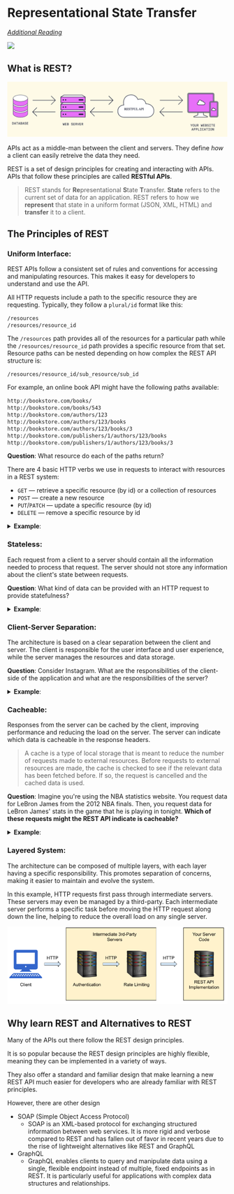 # Representational State Transfer

[_Additional Reading_](https://www.codecademy.com/courses/learn-node-js/articles/what-is-rest)

<img src='https://theapicompany.com/wp-content/uploads/2020/04/REST-and-SOAP-API-usage-in-2020.png'>

## What is REST?

![](img/rest-api-overview.png)

APIs act as a middle-man between the client and servers. They define _how_ a client can easily retreive the data they need.

REST is a set of design principles for creating and interacting with APIs. APIs that follow these principles are called **RESTful APIs**.

> REST stands for **Re**presentational **S**tate **T**ransfer. **State** refers to the current set of data for an application. REST refers to how we **represent** that state in a uniform format (JSON, XML, HTML) and **transfer** it to a client. 

## The Principles of REST

### **Uniform Interface**: 

REST APIs follow a consistent set of rules and conventions for accessing and manipulating resources. This makes it easy for developers to understand and use the API.

All HTTP requests include a path to the specific resource they are requesting. Typically, they follow a `plural/id` format like this:

```
/resources
/resources/resource_id
```

The `/resources` path provides all of the resources for a particular path while the `/resources/resource_id` path provides a specific resource from that set. Resource paths can be nested depending on how complex the REST API structure is:

```
/resources/resource_id/sub_resource/sub_id
```

For example, an online book API might have the following paths available:

```
http://bookstore.com/books/
http://bookstore.com/books/543
http://bookstore.com/authors/123
http://bookstore.com/authors/123/books
http://bookstore.com/authors/123/books/3
http://bookstore.com/publishers/1/authors/123/books
http://bookstore.com/publishers/1/authors/123/books/3
```

**Question**: What resource do each of the paths return?

There are 4 basic HTTP verbs we use in requests to interact with resources in a REST system:

- `GET` — retrieve a specific resource (by id) or a collection of resources
- `POST` — create a new resource
- `PUT`/`PATCH` — update a specific resource (by id)
- `DELETE` — remove a specific resource by id

<details><summary><strong>Example</strong>:</summary>

An online bookstore has a REST API that follows a consistent set of rules and conventions. 
* To retrieve a list of books, clients send a `GET` request to the endpoint `/books`. 
* To create a new book, clients send a `POST` request with the book's data to the same endpoint.
* To update a specific book's information, clients send a `PUT` request with the updated data to the endpoint `/books/{book_id}`, where `{book_id}` is the unique identifier of the book.
* To delete a book, clients send a `DELETE` request to the endpoint `/books/{book_id}`, where `{book_id}` is the unique identifier of the book.

</details>

### **Stateless**: 

Each request from a client to a server should contain all the information needed to process that request. The server should not store any information about the client's state between requests.

**Question**: What kind of data can be provided with an HTTP request to provide statefulness?

<details><summary><strong>Example</strong>:</summary>

Assume we have an e-commerce application with a REST API for user authentication. When a user logs in, the client sends a request with the user's credentials. The server processes the request and returns an authentication token. 

For subsequent requests (e.g., to retrieve the user's order history), the client must include the authentication token in each request. The server does not store any information about the user's state between requests; all necessary information is provided in each request.

</details>

### **Client-Server Separation**: 

The architecture is based on a clear separation between the client and server. The client is responsible for the user interface and user experience, while the server manages the resources and data storage.

**Question**: Consider Instagram. What are the responsibilities of the client-side of the application and what are the responsibilities of the server?

<details><summary><strong>Example</strong>:</summary>

In a social media application, the client is responsible for displaying the user interface, such as the user's timeline or profile. The server handles tasks like storing posts, managing friendships, and processing likes. The client communicates with the server via the REST API, requesting and sending data as needed.

</details>

### **Cacheable**: 

Responses from the server can be cached by the client, improving performance and reducing the load on the server. The server can indicate which data is cacheable in the response headers.

> A cache is a type of local storage that is meant to reduce the number of requests made to external resources. Before requests to external resources are made, the cache is checked to see if the relevant data has been fetched before. If so, the request is cancelled and the cached data is used.

**Question**: Imagine you're using the NBA statistics website. You request data for LeBron James from the 2012 NBA finals. Then, you request data for LeBron James' stats in the game that he is playing in tonight. **Which of these requests might the REST API indicate is cacheable?**

<details><summary><strong>Example</strong>:</summary>

A stock-tracking website is able to display both historical stock data and the most up-to-date stock data.

When a client makes a request for the historical data, the server notes in the response that this historical data can be cached (since it won't ever change!).

When a client makes a request for up-to-date stock data, the server notes in the response that this data CANNOT be cached (since it will change any minute!).

</details>

### **Layered System**: 

The architecture can be composed of multiple layers, with each layer having a specific responsibility. This promotes separation of concerns, making it easier to maintain and evolve the system.

In this example, HTTP requests first pass through intermediate servers. These servers may even be managed by a third-party. Each intermediate server performs a specific task before moving the HTTP request along down the line, helping to reduce the overall load on any single server.

![](img/REST-API-Layering.png)

## Why learn REST and Alternatives to REST

Many of the APIs out there follow the REST design principles.

It is so popular because the REST design principles are highly flexible, meaning they can be implemented in a variety of ways. 

They also offer a standard and familiar design that make learning a new REST API much easier for developers who are already familiar with REST principles.

However, there are other design

* SOAP (Simple Object Access Protocol)
    * SOAP is an XML-based protocol for exchanging structured information between web services. It is more rigid and verbose compared to REST and has fallen out of favor in recent years due to the rise of lightweight alternatives like REST and GraphQL
* GraphQL
    * GraphQL enables clients to query and manipulate data using a single, flexible endpoint instead of multiple, fixed endpoints as in REST. It is particularly useful for applications with complex data structures and relationships.